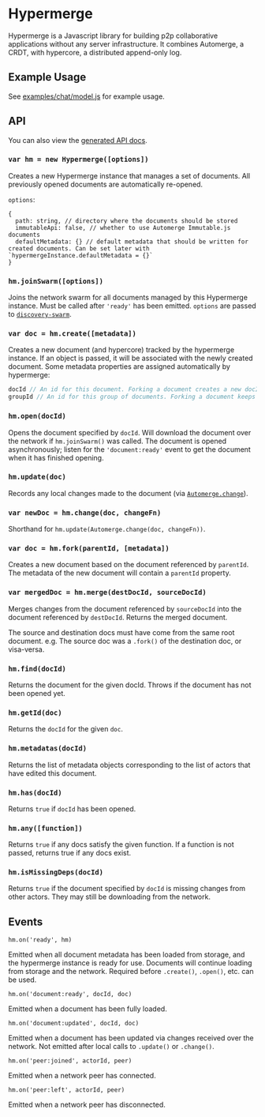 # Hypermerge

Hypermerge is a Javascript library for building p2p collaborative applications without any server infrastructure.
It combines Automerge, a CRDT, with hypercore, a distributed append-only log.

## Example Usage

See [examples/chat/model.js][chat-model] for example usage.

## API

You can also view the [generated API docs][api-docs].

### `var hm = new Hypermerge([options])`

Creates a new Hypermerge instance that manages a set of documents.
All previously opened documents are automatically re-opened.

`options`:

```
{
  path: string, // directory where the documents should be stored
  immutableApi: false, // whether to use Automerge Immutable.js documents
  defaultMetadata: {} // default metadata that should be written for created documents. Can be set later with `hypermergeInstance.defaultMetadata = {}`
}
```

### `hm.joinSwarm([options])`

Joins the network swarm for all documents managed by this Hypermerge instance. Must be called after `'ready'` has been emitted. `options` are passed to [`discovery-swarm`][discovery-swarm].

### `var doc = hm.create([metadata])`

Creates a new document (and hypercore) tracked by the hypermerge instance.
If an object is passed, it will be associated with the newly created document. Some metadata properties are assigned automatically by hypermerge:

```js
docId // An id for this document. Forking a document creates a new docId.
groupId // An id for this group of documents. Forking a document keeps the groupId.
```

### `hm.open(docId)`

Opens the document specified by `docId`. Will download the document over the network if `hm.joinSwarm()` was called. The document is opened asynchronously; listen for the `'document:ready'` event to get the document when it has finished opening.

### `hm.update(doc)`

Records any local changes made to the document (via [`Automerge.change`][automerge-change]).

### `var newDoc = hm.change(doc, changeFn)`

Shorthand for `hm.update(Automerge.change(doc, changeFn))`.

### `var doc = hm.fork(parentId, [metadata])`

Creates a new document based on the document referenced by `parentId`.
The metadata of the new document will contain a `parentId` property.

### `var mergedDoc = hm.merge(destDocId, sourceDocId)`

Merges changes from the document referenced by `sourceDocId` into the document referenced by `destDocId`. Returns the merged document.

The source and destination docs must have come from the same root document.
e.g. The source doc was a `.fork()` of the destination doc, or visa-versa.

### `hm.find(docId)`

Returns the document for the given docId. Throws if the document has not been opened yet.

### `hm.getId(doc)`

Returns the `docId` for the given `doc`.

### `hm.metadatas(docId)`

Returns the list of metadata objects corresponding to the list of actors that have edited this document.

### `hm.has(docId)`

Returns `true` if `docId` has been opened.

### `hm.any([function])`

Returns `true` if any docs satisfy the given function. If a function is not passed, returns true if any docs exist.

### `hm.isMissingDeps(docId)`

Returns `true` if the document specified by `docId` is missing changes from other actors. They may still be downloading from the network.

## Events

`hm.on('ready', hm)`

Emitted when all document metadata has been loaded from storage, and the hypermerge instance is ready for use. Documents will continue loading from storage and the network. Required before `.create()`, `.open()`, etc. can be used.

`hm.on('document:ready', docId, doc)`

Emitted when a document has been fully loaded.

`hm.on('document:updated', docId, doc)`

Emitted when a document has been updated via changes received over the network. Not emitted after local calls to `.update()` or `.change()`.

`hm.on('peer:joined', actorId, peer)`

Emitted when a network peer has connected.

`hm.on('peer:left', actorId, peer)`

Emitted when a network peer has disconnected.

[automerge-change]: https://github.com/automerge/automerge#manipulating-and-inspecting-state
[chat-model]: https://github.com/automerge/hypermerge/blob/master/examples/chat/model.js
[api-docs]: https://automerge.github.io/hypermerge/
[discovery-swarm]: https://github.com/mafintosh/discovery-swarm
